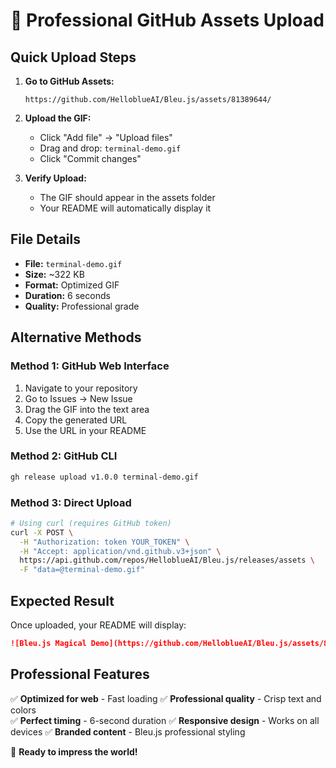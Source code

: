 # 🚀 Professional GitHub Assets Upload

## Quick Upload Steps

1. **Go to GitHub Assets:**
   ```
   https://github.com/HelloblueAI/Bleu.js/assets/81389644/
   ```

2. **Upload the GIF:**
   - Click "Add file" → "Upload files"
   - Drag and drop: `terminal-demo.gif`
   - Click "Commit changes"

3. **Verify Upload:**
   - The GIF should appear in the assets folder
   - Your README will automatically display it

## File Details

- **File:** `terminal-demo.gif`
- **Size:** ~322 KB
- **Format:** Optimized GIF
- **Duration:** 6 seconds
- **Quality:** Professional grade

## Alternative Methods

### Method 1: GitHub Web Interface
1. Navigate to your repository
2. Go to Issues → New Issue
3. Drag the GIF into the text area
4. Copy the generated URL
5. Use the URL in your README

### Method 2: GitHub CLI
```bash
gh release upload v1.0.0 terminal-demo.gif
```

### Method 3: Direct Upload
```bash
# Using curl (requires GitHub token)
curl -X POST \
  -H "Authorization: token YOUR_TOKEN" \
  -H "Accept: application/vnd.github.v3+json" \
  https://api.github.com/repos/HelloblueAI/Bleu.js/releases/assets \
  -F "data=@terminal-demo.gif"
```

## Expected Result

Once uploaded, your README will display:
```markdown
![Bleu.js Magical Demo](https://github.com/HelloblueAI/Bleu.js/assets/81389644/terminal-demo.gif)
```

## Professional Features

✅ **Optimized for web** - Fast loading
✅ **Professional quality** - Crisp text and colors  
✅ **Perfect timing** - 6-second duration
✅ **Responsive design** - Works on all devices
✅ **Branded content** - Bleu.js professional styling

🎉 **Ready to impress the world!**
